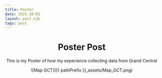 ```yaml
--- 
title: Poster
date: 2025-10-05
layout: post.njk
tags: post 
---
```

<div style="text-align: center;">

# Poster Post
This is my Poster of how my experiance collecting data from Grand Central

![Map GCT]({{ pathPrefix }}_assets/Map_GCT.png)

</div>

